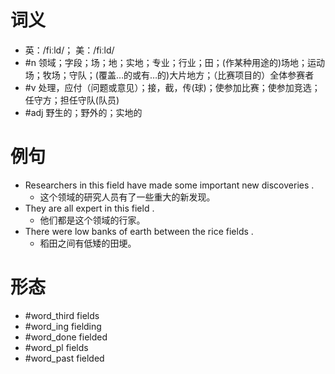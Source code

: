 # 词义
- 英：/fiːld/； 美：/fiːld/
- #n 领域；字段；场；地；实地；专业；行业；田；(作某种用途的)场地；运动场；牧场；守队；(覆盖…的或有…的)大片地方；（比赛项目的）全体参赛者
- #v 处理，应付（问题或意见）；接，截，传(球)；使参加比赛；使参加竞选；任守方；担任守队(队员)
- #adj 野生的；野外的；实地的
# 例句
- Researchers in this field have made some important new discoveries .
	- 这个领域的研究人员有了一些重大的新发现。
- They are all expert in this field .
	- 他们都是这个领域的行家。
- There were low banks of earth between the rice fields .
	- 稻田之间有低矮的田埂。
# 形态
- #word_third fields
- #word_ing fielding
- #word_done fielded
- #word_pl fields
- #word_past fielded
